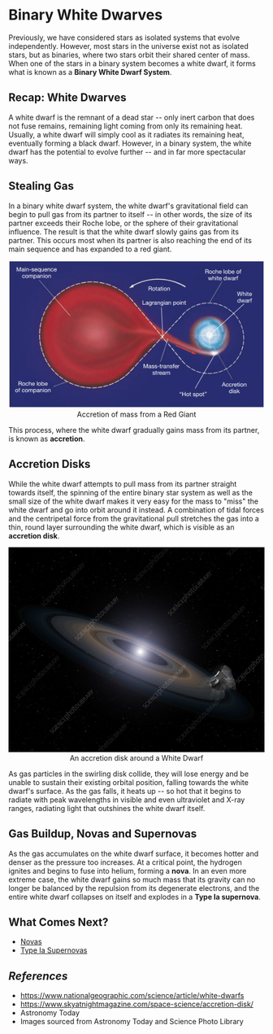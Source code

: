 # Binary White Dwarves

Previously, we have considered stars as isolated systems that evolve independently. However, most stars in the universe exist not as isolated stars, but as binaries, where two stars orbit their shared center of mass. When one of the stars in a binary system becomes a white dwarf, it forms what is known as a **Binary White Dwarf System**. 

## Recap: White Dwarves

A white dwarf is the remnant of a dead star -- only inert carbon that does not fuse remains, remaining light coming from only its remaining heat. Usually, a white dwarf will simply cool as it radiates its remaining heat, eventually forming a black dwarf. However, in a binary system, the white dwarf has the potential to evolve further -- and in far more spectacular ways.

## Stealing Gas

In a binary white dwarf system, the white dwarf's gravitational field can begin to pull gas from its partner to itself -- in other words, the size of its partner exceeds their Roche lobe, or the sphere of their gravitational influence. The result is that the white dwarf slowly gains gas from its partner. This occurs most when its partner is also reaching the end of its main sequence and has expanded to a red giant. 

<p align="center">
    <img src="../../../assets/dwarves/mass_accretion.PNG"><br>Accretion of mass from a Red Giant</img>
</p>

This process, where the white dwarf gradually gains mass from its partner, is known as **accretion**.

## Accretion Disks

While the white dwarf attempts to pull mass from its partner straight towards itself, the spinning of the entire binary star system as well as the small size of the white dwarf makes it very easy for the mass to "miss" the white dwarf and go into orbit around it instead. A combination of tidal forces and the centripetal force from the gravitational pull stretches the gas into a thin, round layer surrounding the white dwarf, which is visible as an **accretion disk**.

<p align="center">
    <img src="../../../assets/dwarves/accretion_disk.jpg"><br>An accretion disk around a White Dwarf</img>
</p>

As gas particles in the swirling disk collide, they will lose energy and be unable to sustain their existing orbital position, falling towards the white dwarf's surface. As the gas falls, it heats up -- so hot that it begins to radiate with peak wavelengths in visible and even ultraviolet and X-ray ranges, radiating light that outshines the white dwarf itself. 

## Gas Buildup, Novas and Supernovas

As the gas accumulates on the white dwarf surface, it becomes hotter and denser as the pressure too increases. At a critical point, the hydrogen ignites and begins to fuse into helium, forming a **nova**. In an even more extreme case, the white dwarf gains so much mass that its gravity can no longer be balanced by the repulsion from its degenerate electrons, and the entire white dwarf collapses on itself and explodes in a **Type Ia supernova**.

## What Comes Next?
- [Novas](../nova/nova.md)  
- [Type Ia Supernovas](../nova/type_1a_supernova.md)


## *References*
- https://www.nationalgeographic.com/science/article/white-dwarfs
- https://www.skyatnightmagazine.com/space-science/accretion-disk/
- Astronomy Today
- Images sourced from Astronomy Today and Science Photo Library
